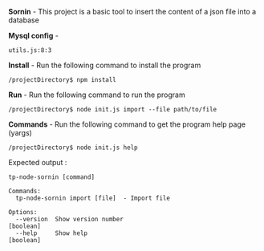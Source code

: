 **Sornin** -
This project is a basic tool to insert the content of a json file into a database

**Mysql config** - 
```
utils.js:8:3
```

**Install** -
Run the following command to install the program
```
/projectDirectory$ npm install
```

**Run** -
Run the following command to run the program
```
/projectDirectory$ node init.js import --file path/to/file
```

**Commands** -
Run the following command to get the program help page (yargs)
```
/projectDirectory$ node init.js help
```
Expected output :
```
tp-node-sornin [command]

Commands:
  tp-node-sornin import [file]  - Import file

Options:
  --version  Show version number                                       [boolean]
  --help     Show help                                                 [boolean]
  ```
